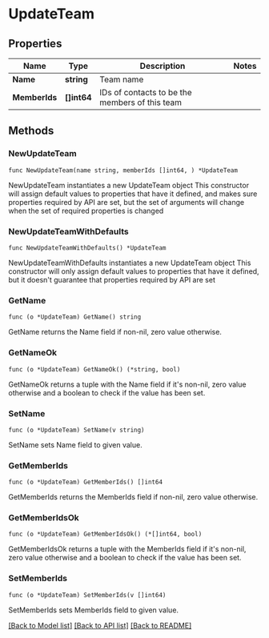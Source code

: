 # UpdateTeam

## Properties

Name | Type | Description | Notes
------------ | ------------- | ------------- | -------------
**Name** | **string** | Team name | 
**MemberIds** | **[]int64** | IDs of contacts to be the members of this team | 

## Methods

### NewUpdateTeam

`func NewUpdateTeam(name string, memberIds []int64, ) *UpdateTeam`

NewUpdateTeam instantiates a new UpdateTeam object
This constructor will assign default values to properties that have it defined,
and makes sure properties required by API are set, but the set of arguments
will change when the set of required properties is changed

### NewUpdateTeamWithDefaults

`func NewUpdateTeamWithDefaults() *UpdateTeam`

NewUpdateTeamWithDefaults instantiates a new UpdateTeam object
This constructor will only assign default values to properties that have it defined,
but it doesn't guarantee that properties required by API are set

### GetName

`func (o *UpdateTeam) GetName() string`

GetName returns the Name field if non-nil, zero value otherwise.

### GetNameOk

`func (o *UpdateTeam) GetNameOk() (*string, bool)`

GetNameOk returns a tuple with the Name field if it's non-nil, zero value otherwise
and a boolean to check if the value has been set.

### SetName

`func (o *UpdateTeam) SetName(v string)`

SetName sets Name field to given value.


### GetMemberIds

`func (o *UpdateTeam) GetMemberIds() []int64`

GetMemberIds returns the MemberIds field if non-nil, zero value otherwise.

### GetMemberIdsOk

`func (o *UpdateTeam) GetMemberIdsOk() (*[]int64, bool)`

GetMemberIdsOk returns a tuple with the MemberIds field if it's non-nil, zero value otherwise
and a boolean to check if the value has been set.

### SetMemberIds

`func (o *UpdateTeam) SetMemberIds(v []int64)`

SetMemberIds sets MemberIds field to given value.



[[Back to Model list]](../README.md#documentation-for-models) [[Back to API list]](../README.md#documentation-for-api-endpoints) [[Back to README]](../README.md)


